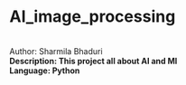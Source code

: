 # AI_image_processing
<br>
Author: Sharmila Bhaduri
<br>
<b>Description:<b> This project all about AI and Ml
<br>
<b>Language:<b> Python
